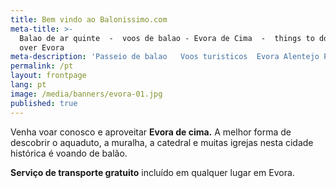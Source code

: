 ```yaml
---
title: Bem vindo ao Balonissimo.com
meta-title: >-
  Balao de ar quinte  -  voos de balao - Evora de Cima  -  things to do - Fly
  over Evora 
meta-description: 'Passeio de balao   Voos turisticos  Evora Alentejo Portugal '
permalink: /pt
layout: frontpage
lang: pt
image: /media/banners/evora-01.jpg
published: true
---
```

Venha voar conosco e aproveitar **Evora de cima.** A melhor forma de descobrir o aquaduto, a muralha, a catedral e muitas igrejas nesta cidade histórica é voando de balão.

**Serviço de transporte gratuito** incluído em qualquer lugar em Evora.
